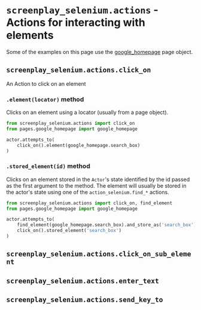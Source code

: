 # ```screenplay_selenium.actions``` - Actions for interacting with elements

Some of the examples on this page use the
[google_homepage](screenplay_selenium.actions_page.md) page object.

## ```screenplay_selenium.actions.click_on```

An Action to click on an element

### ```.element(locator)``` method

Clicks on an element using a locator (usually from a page object).

```python
from screenplay_selenium.actions import click_on
from pages.google_homepage import google_homepage

actor.attempts_to(
    click_on().element(google_homepage.search_box)
)
```

### ```.stored_element(id)``` method

Clicks on an element stored in the ```Actor```'s state identified by the id
passed as the first argument to the method. The element will usually be stored
in the actor's state using one of the ```action_selenium.find_*``` actions.


```python
from screenplay_selenium.actions import click_on, find_element
from pages.google_homepage import google_homepage

actor.attempts_to(
    find_element(google_homepage.search_box).and_store_as('search_box'),
    click_on().stored_element('search_box')
)
```

## ```screenplay_selenium.actions.click_on_sub_element```

## ```screenplay_selenium.actions.enter_text```

## ```screenplay_selenium.actions.send_key_to```
